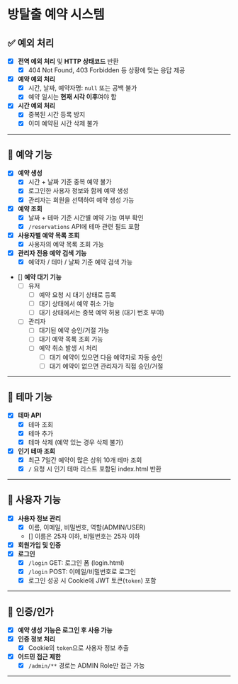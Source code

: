 # 방탈출 예약 시스템

## ✅ 예외 처리

- [x] **전역 예외 처리** 및 **HTTP 상태코드** 반환
    - [x] 404 Not Found, 403 Forbidden 등 상황에 맞는 응답 제공
- [x] **예약 예외 처리**
    - [x] 시간, 날짜, 예약자명: `null` 또는 공백 불가
    - [x] 예약 일시는 **현재 시각 이후**여야 함
- [x] **시간 예외 처리**
    - [x] 중복된 시간 등록 방지
    - [x] 이미 예약된 시간 삭제 불가

---

## 📅 예약 기능

- [x] **예약 생성**
    - [x] 시간 + 날짜 기준 중복 예약 불가
    - [x] 로그인한 사용자 정보와 함께 예약 생성
    - [x] 관리자는 회원을 선택하여 예약 생성 가능
- [x] **예약 조회**
    - [x] 날짜 + 테마 기준 시간별 예약 가능 여부 확인
    - [x] `/reservations` API에 테마 관련 필드 포함
- [x] **사용자별 예약 목록 조회**
    - [x] 사용자의 예약 목록 조회 가능
- [x] **관리자 전용 예약 검색 기능**
    - [x] 예약자 / 테마 / 날짜 기준 예약 검색 가능
- [] **예약 대기 기능**
    - [ ] 유저
        - [ ] 예약 요청 시 대기 상태로 등록
        - [ ] 대기 상태에서 예약 취소 가능
        - [ ] 대기 상태에서는 중복 예약 허용 (대기 번호 부여)
    - [ ] 관리자
        - [ ] 대기된 예약 승인/거절 가능
        - [ ] 대기 예약 목록 조회 가능
        - [ ] 예약 취소 발생 시 처리
            - [ ] 대기 예약이 있으면 다음 예약자로 자동 승인
            - [ ] 대기 예약이 없으면 관리자가 직접 승인/거절

---

## 🎨 테마 기능

- [x] **테마 API**
    - [x] 테마 조회
    - [x] 테마 추가
    - [x] 테마 삭제 (예약 있는 경우 삭제 불가)
- [x] **인기 테마 조회**
    - [x] 최근 7일간 예약이 많은 상위 10개 테마 조회
    - [x] `/` 요청 시 인기 테마 리스트 포함된 index.html 반환

---

## 👤 사용자 기능

- [x] **사용자 정보 관리**
    - [x] 이름, 이메일, 비밀번호, 역할(ADMIN/USER)
    - [] 이름은 25자 이하, 비밀번호는 25자 이하
- [x] **회원가입 및 인증**
- [x] **로그인**
    - [x] `/login` GET: 로그인 폼 (login.html)
    - [x] `/login` POST: 이메일/비밀번호로 로그인
    - [x] 로그인 성공 시 Cookie에 JWT 토큰(`token`) 포함

---

## 🔐 인증/인가

- [x] **예약 생성 기능은 로그인 후 사용 가능**
- [x] **인증 정보 처리**
    - [x] Cookie의 `token`으로 사용자 정보 추출
- [x] **어드민 접근 제한**
    - [x] `/admin/**` 경로는 ADMIN Role만 접근 가능

---
